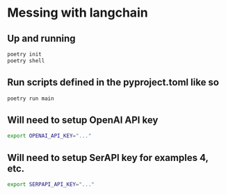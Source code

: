 # Messing with langchain

## Up and running

```.sh
poetry init
poetry shell
```

## Run scripts defined in the pyproject.toml like so

```.sh
poetry run main
```

## Will need to setup OpenAI API key

```.sh
export OPENAI_API_KEY="..."
```

## Will need to setup SerAPI key for examples 4, etc.

```.sh
export SERPAPI_API_KEY="..."
```

